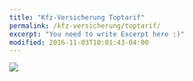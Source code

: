 ```yaml
---
title: "Kfz-Versicherung Toptarif"
permalink: /kfz-versicherung/toptarif/
excerpt: "You need to write Excerpt here :)"
modified: 2016-11-03T10:01:43-04:00
---
```


<script language="javascript" type="text/javascript" src="//banners.webmasterplan.com/view.asp?ref=421183&site=5124&type=html&hnb=50&js=1"></script>
<noscript><a href="//partners.webmasterplan.com/click.asp?ref=421183&site=5124&type=b1&bnb=1" target="_blank">
<img src="//banners.webmasterplan.com/view.asp?ref=421183&site=5124&b=1" border="0"/></a><br /></noscript>
